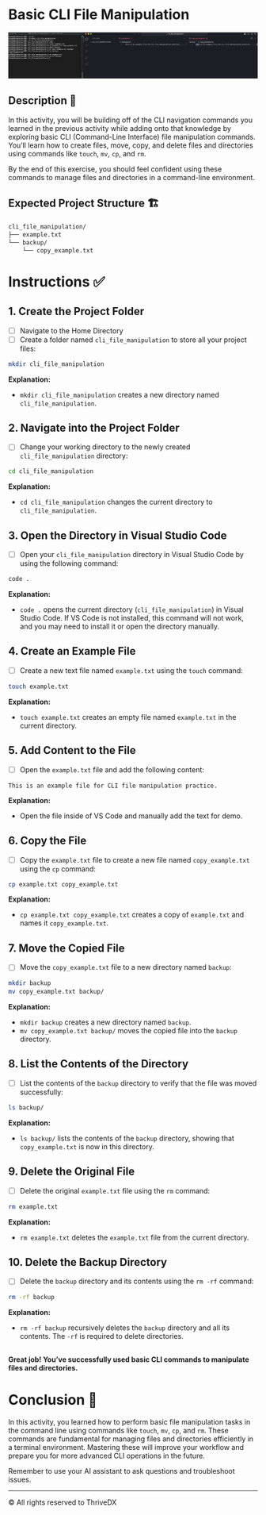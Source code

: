 
# Basic CLI File Manipulation

![Screenshot of the CLI commands in use](assets//complete.png)
##

## Description 📄

In this activity, you will be building off of the CLI navigation commands you learned in the previous activity while adding onto that knowledge by exploring basic CLI (Command-Line Interface) file manipulation commands. You’ll learn how to create files, move, copy, and delete files and directories using commands like `touch`, `mv`, `cp`, and `rm`.

By the end of this exercise, you should feel confident using these commands to manage files and directories in a command-line environment.

## Expected Project Structure 🏗️

```plaintext
cli_file_manipulation/
├── example.txt
└── backup/
    └── copy_example.txt
```

# Instructions ✅

## 1. **Create the Project Folder**
   - [ ] Navigate to the Home Directory
   - [ ] Create a folder named `cli_file_manipulation` to store all your project files:

```bash
mkdir cli_file_manipulation
```

**Explanation:**
- `mkdir cli_file_manipulation` creates a new directory named `cli_file_manipulation`.

## 2. **Navigate into the Project Folder**
   - [ ] Change your working directory to the newly created `cli_file_manipulation` directory:

```bash
cd cli_file_manipulation
```

**Explanation:**
- `cd cli_file_manipulation` changes the current directory to `cli_file_manipulation`.

## 3. **Open the Directory in Visual Studio Code**
   - [ ] Open your `cli_file_manipulation` directory in Visual Studio Code by using the following command:

```bash
code .
```

**Explanation:**
- `code .` opens the current directory (`cli_file_manipulation`) in Visual Studio Code. If VS Code is not installed, this command will not work, and you may need to install it or open the directory manually.

## 4. **Create an Example File**
   - [ ] Create a new text file named `example.txt` using the `touch` command:

```bash
touch example.txt
```

**Explanation:**
- `touch example.txt` creates an empty file named `example.txt` in the current directory.

## 5. **Add Content to the File**
   - [ ] Open the `example.txt` file and add the following content:

```plaintext
This is an example file for CLI file manipulation practice.
```

**Explanation:**
- Open the file inside of VS Code and manually add the text for demo.

## 6. **Copy the File**
   - [ ] Copy the `example.txt` file to create a new file named `copy_example.txt` using the `cp` command:

```bash
cp example.txt copy_example.txt
```

**Explanation:**
- `cp example.txt copy_example.txt` creates a copy of `example.txt` and names it `copy_example.txt`.

## 7. **Move the Copied File**
   - [ ] Move the `copy_example.txt` file to a new directory named `backup`:

```bash
mkdir backup
mv copy_example.txt backup/
```

**Explanation:**
- `mkdir backup` creates a new directory named `backup`.
- `mv copy_example.txt backup/` moves the copied file into the `backup` directory.

## 8. **List the Contents of the Directory**
   - [ ] List the contents of the `backup` directory to verify that the file was moved successfully:

```bash
ls backup/
```

**Explanation:**
- `ls backup/` lists the contents of the `backup` directory, showing that `copy_example.txt` is now in this directory.

## 9. **Delete the Original File**
   - [ ] Delete the original `example.txt` file using the `rm` command:

```bash
rm example.txt
```

**Explanation:**
- `rm example.txt` deletes the `example.txt` file from the current directory.

## 10. **Delete the Backup Directory**
   - [ ] Delete the `backup` directory and its contents using the `rm -rf` command:

```bash
rm -rf backup
```

**Explanation:**
- `rm -rf backup` recursively deletes the `backup` directory and all its contents. The `-rf` is required to delete directories.

##

**Great job! You’ve successfully used basic CLI commands to manipulate files and directories.**

# Conclusion 📄

In this activity, you learned how to perform basic file manipulation tasks in the command line using commands like `touch`, `mv`, `cp`, and `rm`. These commands are fundamental for managing files and directories efficiently in a terminal environment. Mastering these will improve your workflow and prepare you for more advanced CLI operations in the future.

Remember to use your AI assistant to ask questions and troubleshoot issues.

---
© All rights reserved to ThriveDX
